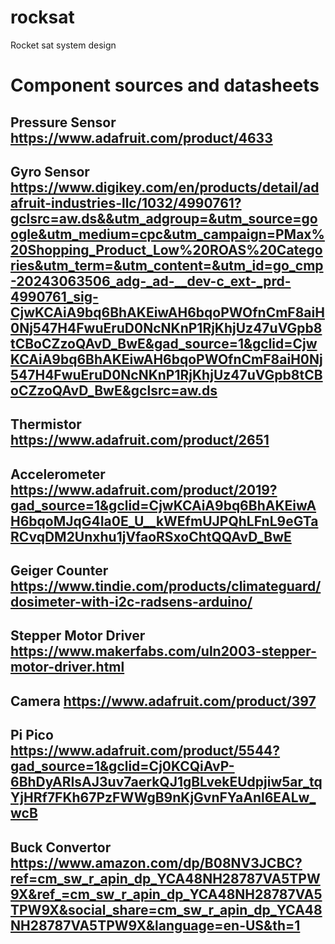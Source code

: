 # rocksat
Rocket  sat system design


# Component sources and datasheets
##  Pressure Sensor https://www.adafruit.com/product/4633

##  Gyro Sensor https://www.digikey.com/en/products/detail/adafruit-industries-llc/1032/4990761?gclsrc=aw.ds&&utm_adgroup=&utm_source=google&utm_medium=cpc&utm_campaign=PMax%20Shopping_Product_Low%20ROAS%20Categories&utm_term=&utm_content=&utm_id=go_cmp-20243063506_adg-_ad-__dev-c_ext-_prd-4990761_sig-CjwKCAiA9bq6BhAKEiwAH6bqoPWOfnCmF8aiH0Nj547H4FwuEruD0NcNKnP1RjKhjUz47uVGpb8tCBoCZzoQAvD_BwE&gad_source=1&gclid=CjwKCAiA9bq6BhAKEiwAH6bqoPWOfnCmF8aiH0Nj547H4FwuEruD0NcNKnP1RjKhjUz47uVGpb8tCBoCZzoQAvD_BwE&gclsrc=aw.ds

##  Thermistor https://www.adafruit.com/product/2651

##  Accelerometer https://www.adafruit.com/product/2019?gad_source=1&gclid=CjwKCAiA9bq6BhAKEiwAH6bqoMJqG4Ia0E_U__kWEfmUJPQhLFnL9eGTaRCvqDM2Unxhu1jVfaoRSxoChtQQAvD_BwE

##  Geiger Counter https://www.tindie.com/products/climateguard/dosimeter-with-i2c-radsens-arduino/

##  Stepper Motor Driver https://www.makerfabs.com/uln2003-stepper-motor-driver.html

##  Camera https://www.adafruit.com/product/397

##  Pi Pico https://www.adafruit.com/product/5544?gad_source=1&gclid=Cj0KCQiAvP-6BhDyARIsAJ3uv7aerkQJ1gBLvekEUdpjiw5ar_tqYjHRf7FKh67PzFWWgB9nKjGvnFYaAnl6EALw_wcB

##  Buck Convertor https://www.amazon.com/dp/B08NV3JCBC?ref=cm_sw_r_apin_dp_YCA48NH28787VA5TPW9X&ref_=cm_sw_r_apin_dp_YCA48NH28787VA5TPW9X&social_share=cm_sw_r_apin_dp_YCA48NH28787VA5TPW9X&language=en-US&th=1

